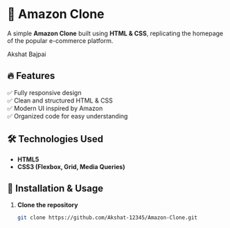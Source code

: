 # 🛒 Amazon Clone

A simple **Amazon Clone** built using **HTML & CSS**, replicating the homepage of the popular e-commerce platform.

Akshat Bajpai

## 🔥 Features
✅ Fully responsive design  
✅ Clean and structured HTML & CSS  
✅ Modern UI inspired by Amazon  
✅ Organized code for easy understanding  

## 🛠 Technologies Used
- **HTML5**  
- **CSS3 (Flexbox, Grid, Media Queries)**  

## 📂 Installation & Usage
1. **Clone the repository**  
   ```bash
   git clone https://github.com/Akshat-12345/Amazon-Clone.git
